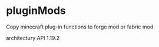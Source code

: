 # pluginMods
Copy minecraft plug-in functions to forge mod or fabric mod



architectury API 1.19.2
